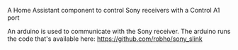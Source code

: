 A Home Assistant component to control Sony receivers with a Control A1 port

An arduino is used to communicate with the Sony receiver. The arduino runs the code that's available here:
https://github.com/robho/sony_slink
